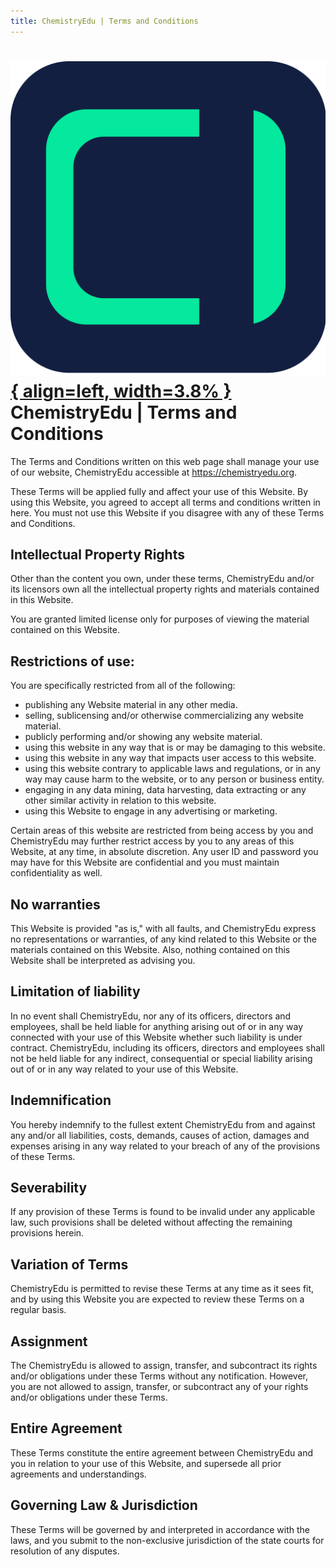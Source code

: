 ```yaml
---
title: ChemistryEdu | Terms and Conditions
---
```


# [![ChemistryEdu Logo](../images/favicon.svg){ align=left, width=3.8% }](../index.md)  ChemistryEdu | Terms and Conditions

The Terms and Conditions written on this web page shall manage your use of our website, ChemistryEdu accessible at https://chemistryedu.org.

These Terms will be applied fully and affect your use of this Website. By using this Website, you agreed to accept all terms and conditions written in here. You must not use this Website if you disagree with any of these Terms and Conditions.

## Intellectual Property Rights

Other than the content you own, under these terms, ChemistryEdu and/or its licensors own all the intellectual property rights and materials contained in this Website.

You are granted limited license only for purposes of viewing the material contained on this Website.

## Restrictions of use:

You are specifically restricted from all of the following:

* publishing any Website material in any other media.
* selling, sublicensing and/or otherwise commercializing any website material.
* publicly performing and/or showing any website material.
* using this website in any way that is or may be damaging to this website.
* using this website in any way that impacts user access to this website.
* using this website contrary to applicable laws and regulations, or in any way may cause harm to the website, or to any person or business entity.
* engaging in any data mining, data harvesting, data extracting or any other similar activity in relation to this website.
* using this Website to engage in any advertising or marketing.

Certain areas of this website are restricted from being access by you and ChemistryEdu may further restrict access by you to any areas of this Website, at any time, in absolute discretion. Any user ID and password you may have for this Website are confidential and you must maintain confidentiality as well.

## No warranties

This Website is provided "as is," with all faults, and ChemistryEdu express no representations or warranties, of any kind related to this Website or the materials contained on this Website. Also, nothing contained on this Website shall be interpreted as advising you.

## Limitation of liability

In no event shall ChemistryEdu, nor any of its officers, directors and employees, shall be held liable for anything arising out of or in any way connected with your use of this Website whether such liability is under contract. ChemistryEdu, including its officers, directors and employees shall not be held liable for any indirect, consequential or special liability arising out of or in any way related to your use of this Website.

## Indemnification

You hereby indemnify to the fullest extent ChemistryEdu from and against any and/or all liabilities, costs, demands, causes of action, damages and expenses arising in any way related to your breach of any of the provisions of these Terms.

## Severability

If any provision of these Terms is found to be invalid under any applicable law, such provisions shall be deleted without affecting the remaining provisions herein.

## Variation of Terms

ChemistryEdu is permitted to revise these Terms at any time as it sees fit, and by using this Website you are expected to review these Terms on a regular basis.

## Assignment

The ChemistryEdu is allowed to assign, transfer, and subcontract its rights and/or obligations under these Terms without any notification. However, you are not allowed to assign, transfer, or subcontract any of your rights and/or obligations under these Terms.

## Entire Agreement

These Terms constitute the entire agreement between ChemistryEdu and you in relation to your use of this Website, and supersede all prior agreements and understandings.

## Governing Law & Jurisdiction

These Terms will be governed by and interpreted in accordance with the laws, and you submit to the non-exclusive jurisdiction of the state courts for resolution of any disputes.


